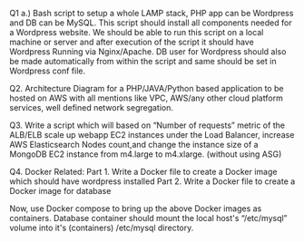 Q1 a.) Bash script to setup a whole LAMP stack, PHP app can be Wordpress and DB can be MySQL.
This script should install all components needed for a Wordpress website.
We should be able to run this script on a local machine or server and after execution of the
script it should have Wordpress Running via Nginx/Apache.
DB user for Wordpress should also be made automatically from within the script and same
should be set in Wordpress conf file.


Q2. Architecture Diagram for a PHP/JAVA/Python based application to be hosted on AWS with all mentions like VPC, AWS/any other cloud platform services, well defined network segregation.


Q3. Write a script which will based on “Number of requests” metric of the ALB/ELB scale up webapp EC2 instances under the Load Balancer, increase AWS Elasticsearch Nodes count,and change the instance size of a MongoDB EC2 instance from m4.large to m4.xlarge. (without using ASG)


Q4. Docker Related:
Part 1. Write a Docker file to create a Docker image which should have wordpress installed
Part 2. Write a Docker file to create a Docker image for database

Now, use Docker compose to bring up the above Docker images as containers. Database container should mount the local host's “/etc/mysql” volume into it's (containers) /etc/mysql directory.
